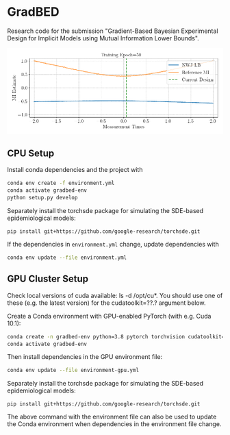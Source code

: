 # GradBED

Research code for the submission "Gradient-Based Bayesian Experimental Design for Implicit Models using Mutual Information Lower Bounds".

![](./plots/training_animation.gif)


## CPU Setup

Install conda dependencies and the project with

```bash
conda env create -f environment.yml
conda activate gradbed-env
python setup.py develop
```

Separately install the torchsde package for simulating the SDE-based epidemiological models:

```
pip install git+https://github.com/google-research/torchsde.git
```

If the dependencies in `environment.yml` change, update dependencies with

```bash
conda env update --file environment.yml
```

## GPU Cluster Setup

Check local versions of cuda available: ls -d /opt/cu*. You should use one of these (e.g. the latest version) for the cudatoolkit=??.? argument below.

Create a Conda environment with GPU-enabled PyTorch (with e.g. Cuda 10.1): 

```bash
conda create -n gradbed-env python=3.8 pytorch torchvision cudatoolkit=10.1 -c pytorch
conda activate gradbed-env
```

Then install dependencies in the GPU environment file:

```bash
conda env update --file environment-gpu.yml
```

Separately install the torchsde package for simulating the SDE-based epidemiological models:

```
pip install git+https://github.com/google-research/torchsde.git
```

The above command with the environment file can also be used to update the Conda environment when dependencies in the environment file change.